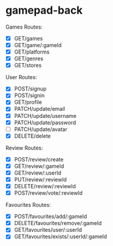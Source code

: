 # gamepad-back

Games Routes:

- [x] GET/games
- [x] GET/game/:gameId
- [x] GET/platforms
- [x] GET/genres
- [x] GET/stores

User Routes:

- [x] POST/signup
- [x] POST/signin
- [x] GET/profile
- [x] PATCH/update/email
- [x] PATCH/update/username
- [x] PATCH/update/password
- [ ] PATCH/update/avatar
- [x] DELETE/delete

Review Routes:

- [x] POST/review/create
- [x] GET/review/:gameId
- [x] GET/review/:userId
- [x] PUT/review/:reviewId
- [x] DELETE/review/:reviewId
- [x] POST/review/vote/:reviewId

Favourites Routes:

- [x] POST/favourites/add/:gameId
- [x] DELETE/favourites/remove/:gameId
- [x] GET/favourites/user/:userId
- [x] GET/favourites/exists/:userId/:gameId
